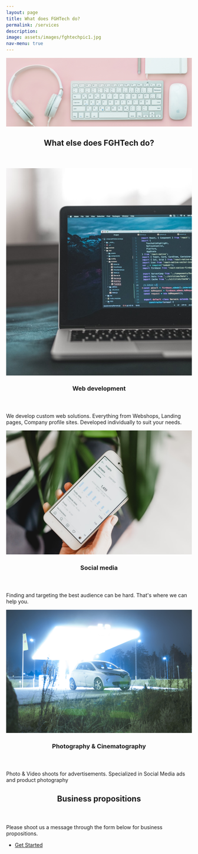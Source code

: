 ```yaml
---
layout: page
title: What does FGHTech do?
permalink: /services
description:
image: assets/images/fghtechpic1.jpg
nav-menu: true
---
```


<!-- Main -->
<div id="main">

<!-- One -->
<section id="one">
	<div class="inner">
    <span class="image fit"><img src="assets/images/fghtechpic1.jpg" alt="" /></span>
		<header class="major">
			<h1>What else does FGHTech do?</h1>
		</header>

<!-- Content -->
<!-- <h2 id="content">Sample Content</h2> -->
<p style="font-style: normal;"></p>



<!-- One -->
<!-- <section id="one">
	<div class="inner">
		<header class="major">
			<h2>Web development</h2>
		</header>
		<p>We develop custom web solutions. Everything from Landingpages, Webshops, Personal pages, Blogs, Info sites.</p>
	</div>
</section> -->

<!-- Two -->
<section id="two" class="spotlights">
	<section>
		<a href="generic.html" class="image">
			<img src="assets/images/pic08.jpg" alt="" data-position="center center" />
		</a>
		<div class="content">
			<div class="inner">
				<header class="major">
					<h3>Web development</h3>
				</header>
				<p>We develop custom web solutions. Everything from Webshops, Landing pages, Company profile sites. Developed individually to suit your needs.</p>
				<!-- <ul class="actions">
					<li><a href="generic.html" class="button">Learn more</a></li>
				</ul> -->
			</div>
		</div>
	</section>
	<section>
		<a href="generic.html" class="image">
			<img src="assets/images/pic09.jpg" alt="" data-position="top center" />
		</a>
		<div class="content">
			<div class="inner">
				<header class="major">
					<h3>Social media</h3>
				</header>
				<p>Finding and targeting the best audience can be hard. That's where we can help you.</p>
				<!-- <ul class="actions">
					<li><a href="generic.html" class="button">Learn more</a></li>
				</ul> -->
			</div>
		</div>
	</section>
	<section>
		<a href="generic.html" class="image">
			<img src="assets/images/renaultpic.jpg" alt="" data-position="25% 25%" />
		</a>
		<div class="content">
			<div class="inner">
				<header class="major">
					<h3>Photography & Cinematography</h3>
				</header>
				<p>Photo & Video shoots for advertisements. Specialized in Social Media ads and product photography</p>
				<!-- <ul class="actions">
					<li><a href="generic.html" class="button">Learn more</a></li>
				</ul> -->
			</div>
		</div>
	</section>
</section>

<!-- Three -->
<section id="three">
	<div class="inner">
		<header class="major">
			<h2>Business propositions</h2>
		</header>
		<p>Please shoot us a message through the form below for business propositions.</p>
		<ul class="actions">
			<li><a href="/services" class="button next">Get Started</a></li>
		</ul>
	</div>
</section>

</div>
